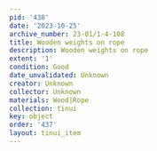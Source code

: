 ```yaml
---
pid: '438'
date: '2023-10-25'
archive_number: 23-01/1-4-108
title: Wooden weights on rope
description: Wooden weights on rope
extent: '1'
condition: Good
date_unvalidated: Unknown
creator: Unknown
collector: Unknown
materials: Wood|Rope
collection: tinui
key: object
order: '437'
layout: tinui_item
---
```

